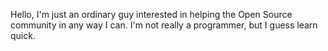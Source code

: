 Hello, I'm just an ordinary guy interested in helping the Open Source community in any way I can.
I'm not really a programmer, but I guess learn quick.
